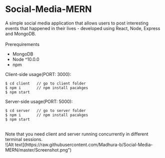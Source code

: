 # Social-Media-MERN

A simple social media application that allows users to post interesting events that happened in their lives - developed using React, Node, Express and MongoDB.
<br/>
<br/>
Prerequirements
- MongoDB
- Node ^10.0.0
- npm

Client-side usage(PORT: 3000):<br/>
```
$ cd client   // go to client folder
$ npm i       // npm install pacakges
$ npm start       
```
Server-side usage(PORT: 5000):<br/>
```
$ cd server   // go to server folder
$ npm i       // npm install pacakges
$ npm start 
```
<br/>
Note that you need client and server running concurrently in different terminal sessions.<br/>
![Alt text](https://raw.githubusercontent.com/Madhura-b/Social-Media-MERN/master/Screenshot.png")
